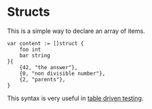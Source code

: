 # Structs

This is a simple way to declare an array of items.

```
var content := []struct {
    foo int
    bar string
}{
    {42, "the answer"},
    {0, "non divisible number"},
    {2, "parents"},
}
```

This syntax is very useful in [table driven testing](/Testing/testing/table-driven-testing.md).

